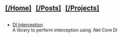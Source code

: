 <h2 style="display: inline-block"><a href="/">[/Home]</a></h2>
<h2 style="display: inline-block; margin-left: 10px"><a href="/posts">[/Posts]</a></h2>
<h2 style="display: inline-block; margin-left: 10px"><a href="/projects">[/Projects]</a></h2>
<ul>
  <li>
    <a href="https://github.com/hitenpatel01/DependencyInjection.Interception/blob/master/README.md">DI Interception</a>
    <div style="margin-right: 50px">A library to perform interception using .Net Core DI</div>
  </li>
</ul>
